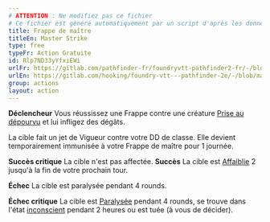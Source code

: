 ```yaml
---
# ATTENTION : Ne modifiez pas ce fichier
# Ce fichier est généré automatiquement par un script d'après les données du module Foundry VTT officiel et de sa traduction
title: Frappe de maître
titleEn: Master Strike
type: free
typeFr: Action Gratuite
id: Rlp7ND33yYfxiEWi
urlFr: https://gitlab.com/pathfinder-fr/foundryvtt-pathfinder2-fr/-/blob/master/data/actions/Rlp7ND33yYfxiEWi.htm
urlEn: https://gitlab.com/hooking/foundry-vtt---pathfinder-2e/-/blob/master/packs/data/actions.db/master-strike.json
group: actions
layout: action
---
```

**Déclencheur** Vous réussissez une Frappe contre une créature [Prise au dépourvu](../condition-items/pris-au-dépourvu.md) et lui infligez des dégâts.

La cible fait un jet de Vigueur contre votre DD de classe. Elle devient temporairement immunisée à votre Frappe de maître pour 1 journée.

**Succès critique** La cible n'est pas affectée.
**Succès** La cible est [Affaiblie](../condition-items/affaibli.md) 2 jusqu'à la fin de votre prochain tour.

**Échec** La cible est paralysée pendant 4 rounds.

**Échec critique** La cible est [Paralysée](../condition-items/paralysé.md) pendant 4 rounds, se trouve dans l'état [inconscient](../condition-items/inconscient.md) pendant 2 heures ou est tuée (à vous de décider).


